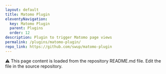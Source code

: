 ```yaml
---
layout: default
title: Matomo Plugin
eleventyNavigation:
  key: Matomo Plugin
  parent: Plugins
  order: 12
description: Plugin to trigger Matomo page views
permalink: /plugins/matomo-plugin/
repo_link: https://github.com/swup/matomo-plugin
---
```


⚠️ This page content is loaded from the repository README.md file. Edit the file in the source repository.

